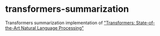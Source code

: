 # transformers-summarization
Transformers summarization implementation of ["Transformers: State-of-the-Art Natural Language Processing"](https://arxiv.org/abs/1910.03771)
